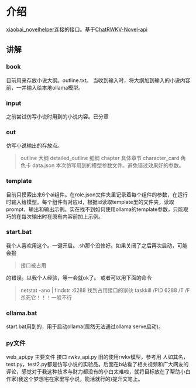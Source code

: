 # 介绍
[xiaobai_novelhelper](https://github.com/1314941/xiaobai_novelhelper)连接的接口。基于[ChatRWKV-Novel-api](https://github.com/Tlntin/ChatRWKV-Novel-api)
## 讲解
### book
目前用来存放小说大纲。outline.txt。
当收到输入时，将大纲加到输入的小说内容前，一并输入给本地ollama模型。
### input
之前尝试仿写小说时用到的小说内容。已分章
### out
仿写小说输出的存放点。
>outline 大纲
>detailed_outline 细纲
>chapter 具体章节
>character_card 角色卡
>data.json 本次仿写用到的模型参数文件。避免错过效果好的参数。
### template
目前只摸索出来6个ai组件。在role.json文件夹里记录着每个组件的参数，在运行时输入给模型。每个组件有对应id，根据id读取template里的文件夹，读取prompt，输出和输出示例。实在找不到如何使用ollama的template参数，只能取巧的在每次输出时在原有内容前加上示例。
### start.bat
我个人喜欢用这个。一键开启。.sh那个没修好。如果关闭了之后再次启动，可能会报
>接口被占用

的错误。以我个人经验，等一会就ok了。
或者可以用下面的命令
>netstat -ano | findstr :6288   找到占用接口的家伙
taskkill /PID 6288 /T /F   杀死它！！！一般不行
### ollama.bat 
start.bat用到的，用于启动ollama(居然无法通过ollama serve启动)。
### py文件
web_api.py  主要文件  接口
rwkv_api.py  旧的使用rwkv模型，参考用
人如其名，test.py，test2.py都是仿写小说的实验品。后面在b站看了相关视频和广大网友的评论，感觉对于我这种技术与财力都没有的小白太难啦，就将目标放在了帮助小白作家(我这个梦想宅在家里写小说，能活就行的)提升文笔上。
